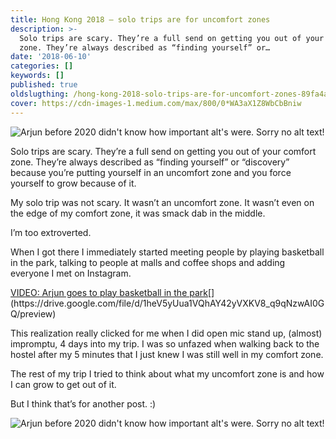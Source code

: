 ```yaml
---
title: Hong Kong 2018 — solo trips are for uncomfort zones
description: >-
  Solo trips are scary. They’re a full send on getting you out of your comfort
  zone. They’re always described as “finding yourself” or…
date: '2018-06-10'
categories: []
keywords: []
published: true
oldslugthing: /hong-kong-2018-solo-trips-are-for-uncomfort-zones-89fa4a95dcaa
cover: https://cdn-images-1.medium.com/max/800/0*WA3aX1Z8WbCbBniw
---
```


![Arjun before 2020 didn't know how important alt's were. Sorry no alt text!](https://cdn-images-1.medium.com/max/800/0*WA3aX1Z8WbCbBniw)

Solo trips are scary. They’re a full send on getting you out of your comfort zone. They’re always described as “finding yourself” or “discovery” because you’re putting yourself in an uncomfort zone and you force yourself to grow because of it.

My solo trip was not scary. It wasn’t an uncomfort zone. It wasn’t even on the edge of my comfort zone, it was smack dab in the middle.

I’m too extroverted.

When I got there I immediately started meeting people by playing basketball in the park, talking to people at malls and coffee shops and adding everyone I met on Instagram.

[VIDEO: Arjun goes to play basketball in the park](https://drive.google.com/file/d/1heV5yUua1VQhAY42yVXKV8_q9qNzwAI0GQ/preview 'https://drive.google.com/file/d/1heV5yUua1VQhAY42yVXKV8_q9qNzwAI0GQ/preview')[](https://drive.google.com/file/d/1heV5yUua1VQhAY42yVXKV8_q9qNzwAI0GQ/preview)

This realization really clicked for me when I did open mic stand up, (almost) impromptu, 4 days into my trip. I was so unfazed when walking back to the hostel after my 5 minutes that I just knew I was still well in my comfort zone.

The rest of my trip I tried to think about what my uncomfort zone is and how I can grow to get out of it.

But I think that’s for another post. :)

![Arjun before 2020 didn't know how important alt's were. Sorry no alt text!](https://cdn-images-1.medium.com/max/800/0*QFUIlzO_kcVtADJh)
